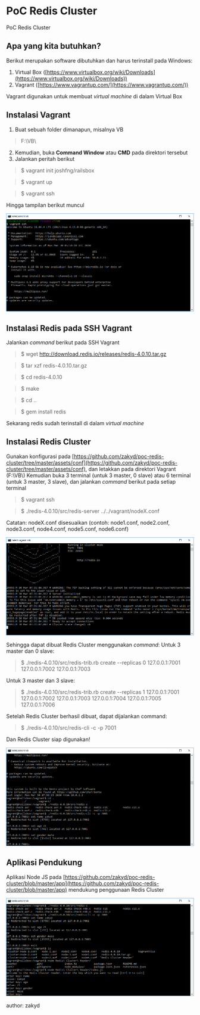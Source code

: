 # PoC Redis Cluster
PoC Redis Cluster

## Apa yang kita butuhkan?
Berikut merupakan software dibutuhkan dan harus terinstall pada Windows:
1. Virtual Box ([https://www.virtualbox.org/wiki/Downloads](https://www.virtualbox.org/wiki/Downloads))
2. Vagrant ([https://www.vagrantup.com/](https://www.vagrantup.com/))

Vagrant digunakan untuk membuat _virtual machine_ di dalam Virtual Box

## Instalasi Vagrant
1. Buat sebuah folder dimanapun, misalnya VB
> F:\VB\
2. Kemudian, buka **Command Window** atau **CMD** pada direktori tersebut
3. Jalankan peritah berikut
> $ vagrant init joshfng/railsbox

> $ vagrant up

> $ vagrant ssh

Hingga tampilan berikut muncul

![alt text](https://github.com/zakyd/poc-redis-cluster/blob/master/assets/images/command-vagrant-ssh.PNG?raw=true "SSH Vagrant")

## Instalasi Redis pada SSH Vagrant
Jalankan _command_ berikut pada SSH Vagrant
> $ wget http://download.redis.io/releases/redis-4.0.10.tar.gz

> $ tar xzf redis-4.0.10.tar.gz

> $ cd redis-4.0.10

> $ make

> $ cd ..

> $ gem install redis

Sekarang redis sudah terinstall di dalam _virtual machine_

## Instalasi Redis Cluster
Gunakan konfigurasi pada [https://github.com/zakyd/poc-redis-cluster/tree/master/assets/conf](https://github.com/zakyd/poc-redis-cluster/tree/master/assets/conf), dan letakkan pada direktori Vagrant (F:\VB\\)
Kemudian buka 3 terminal (untuk 3 master, 0 slave) atau 6 terminal (untuk 3 master, 3 slave), dan jalankan _command_ berikut pada setiap terminal
> $ vagrant ssh

> $ ./redis-4.0.10/src/redis-server ../../vagrant/nodeX.conf

Catatan: nodeX.conf disesuaikan (contoh: node1.conf, node2.conf, node3.conf, node4.conf, node5.conf, node6.conf)

![alt text](https://github.com/zakyd/poc-redis-cluster/blob/master/assets/images/command-redis-server-7001.PNG?raw=true "Redis Server")

Sehingga dapat dibuat Redis Cluster menggunakan _command_:
Untuk 3 master dan 0 slave:
> $ ./redis-4.0.10/src/redis-trib.rb create --replicas 0 127.0.0.1:7001 127.0.0.1:7002 127.0.0.1:7003

Untuk 3 master dan 3 slave:
> $ ./redis-4.0.10/src/redis-trib.rb create --replicas 1 127.0.0.1:7001 127.0.0.1:7002 127.0.0.1:7003 127.0.0.1:7004 127.0.0.1:7005 127.0.0.1:7006

Setelah Redis Cluster berhasil dibuat, dapat dijalankan command:
> $ ./redis-4.0.10/src/redis-cli -c -p 7001

Dan Redis Cluster siap digunakan!

![alt text](https://github.com/zakyd/poc-redis-cluster/blob/master/assets/images/redis-set.PNG?raw=true "Redis Commands")

## Aplikasi Pendukung
Aplikasi Node JS pada [https://github.com/zakyd/poc-redis-cluster/blob/master/app](https://github.com/zakyd/poc-redis-cluster/blob/master/app) mendukung penggunaan Redis Cluster

![alt text](https://github.com/zakyd/poc-redis-cluster/blob/master/assets/images/index-js.PNG?raw=true "Index JS")


author: zakyd